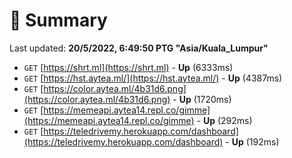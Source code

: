 # 📖 Summary
Last updated: **20/5/2022, 6:49:50 PTG "Asia/Kuala_Lumpur"**

- `GET` [https://shrt.ml](https://shrt.ml) - **Up** (6333ms)
- `GET` [https://hst.aytea.ml/](https://hst.aytea.ml/) - **Up** (4387ms)
- `GET` [https://color.aytea.ml/4b31d6.png](https://color.aytea.ml/4b31d6.png) - **Up** (1720ms)
- `GET` [https://memeapi.aytea14.repl.co/gimme](https://memeapi.aytea14.repl.co/gimme) - **Up** (292ms)
- `GET` [https://teledrivemy.herokuapp.com/dashboard](https://teledrivemy.herokuapp.com/dashboard) - **Up** (192ms)
